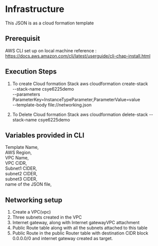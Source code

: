 # Infrastructure
This JSON is as a cloud formation template 

## Prerequisit 
AWS CLI set up on local machine 
reference : https://docs.aws.amazon.com/cli/latest/userguide/cli-chap-install.html

## Execution Steps
1. To create Cloud formation Stack
 aws cloudformation create-stack \
  --stack-name csye6225demo \
  --parameters ParameterKey=InstanceTypeParameter,ParameterValue=value \
  --template-body file://networking.json

2. To Delete Cloud formation Stack
aws cloudformation delete-stack --stack-name csye6225demo 

 ## Variables provided in CLI
 Template Name,  
 AWS Region,  
 VPC Name,  
 VPC CIDR,  
 Subnet1 CIDER,  
 subnet2 CIDER,  
 subnet3 CIDER,  
 name of the JSON file,  
 ## Networking setup
 1. Create a VPC(vpc)
 2. Three subnets created in the VPC
 3. Internet gateway, along with Internet gatewayVPC attachment
 4. Public Route table along with all the subnets attached to this table 
 5. Public Route in the public Router table with destination CIDR block 0.0.0.0/0 and internet gateway created as target.

 